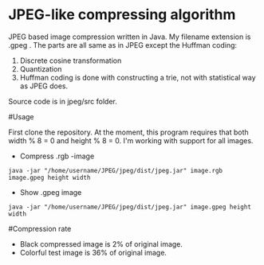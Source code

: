 # JPEG-like compressing algorithm 

JPEG based image compression written in Java. My filename extension is .gpeg . The parts are all same as in JPEG except the Huffman coding:

1. Discrete cosine transformation
2. Quantization
3. Huffman coding is done with constructing a trie, not with statistical way as JPEG does. 

Source code is in jpeg/src folder.

#Usage

First clone the repository. At the moment, this program requires that both width % 8 = 0 and height % 8 = 0. I'm working with support for all images.

* Compress .rgb -image
```
java -jar "/home/username/JPEG/jpeg/dist/jpeg.jar" image.rgb image.gpeg height width

```
* Show .gpeg image 

```
java -jar "/home/username/JPEG/jpeg/dist/jpeg.jar" image.gpeg height width
```
#Compression rate

* Black compressed image is 2% of original image.
* Colorful test image is 36% of original image.
